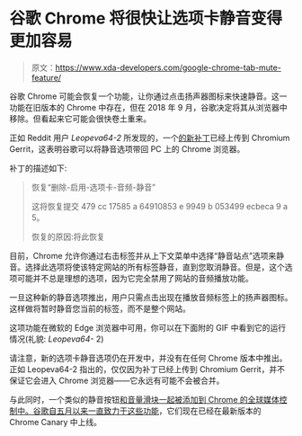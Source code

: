 # 谷歌 Chrome 将很快让选项卡静音变得更加容易

> 原文：<https://www.xda-developers.com/google-chrome-tab-mute-feature/>

谷歌 Chrome 可能会恢复一个功能，让你通过点击扬声器图标来快速静音。这一功能在旧版本的 Chrome 中存在，但在 2018 年 9 月，谷歌决定将其从浏览器中移除。但看起来它可能会很快卷土重来。

正如 Reddit 用户 *Leopeva64-2* 所发现的，一个[的新补丁](https://chromium-review.googlesource.com/c/chromium/src/+/3115507)已经上传到 Chromium Gerrit，这表明谷歌可以将静音选项带回 PC 上的 Chrome 浏览器。

补丁的描述如下:

> 恢复“删除-启用-选项卡-音频-静音”
> 
> 这将恢复提交 479 cc 17585 a 64910853 e 9949 b 053499 ecbeca 9 a 5。
> 
> 恢复的原因:将此恢复

目前，Chrome 允许你通过右击标签并从上下文菜单中选择“静音站点”选项来静音。选择此选项将使该特定网站的所有标签静音，直到您取消静音。但是，这个选项可能并不总是理想的选项，因为它完全禁用了网站的音频播放功能。

一旦这种新的静音选项推出，用户只需点击出现在播放音频标签上的扬声器图标。这样做将暂时静音您当前的标签，而不是整个网站。

这项功能在微软的 Edge 浏览器中可用，你可以在下面附的 GIF 中看到它的运行情况(礼貌: *Leopeva64-* 2)

请注意，新的选项卡静音选项仍在开发中，并没有在任何 Chrome 版本中推出。正如 Leopeva64-2 指出的，仅仅因为补丁已经上传到 Chromium Gerrit，并不保证它会进入 Chrome 浏览器——它永远有可能不会被合并。

与此同时，一个类似的静音按钮[和音量滑块一起被添加到 Chrome 的全球媒体控制中。谷歌](https://www.reddit.com/r/chrome/comments/p8n54c/global_media_controls_now_have_a_mute_button/?utm_source=share&utm_medium=web2x&context=3)[自五月以来一直致力于这些功能](https://www.xda-developers.com/google-chrome-media-player-update/)，它们现在已经在最新版本的 Chrome Canary 中上线。